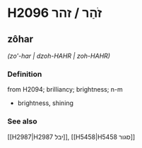 # H2096 זֹהַר / זהר

## zôhar

_(zo'-har | dzoh-HAHR | zoh-HAHR)_

### Definition

from H2094; brilliancy; brightness; n-m

- brightness, shining

### See also

[[H2987|H2987 יבל]], [[H5458|H5458 סגור]]
